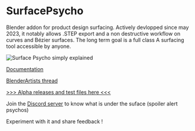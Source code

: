 # SurfacePsycho
Blender addon for product design surfacing. 
Actively devlopped since may 2023, it notably allows .STEP export and a non destructive workflow on curves and Bézier surfaces. 
The long term goal is a full class A surfacing tool accessible by anyone.

![Surface Psycho simply explained](https://github.com/RomainGuimbal/SurfacePsycho/assets/39882829/1c2f17b8-cf11-4e87-af30-346958bcf929)


[Documentation](https://github.com/RomainGuimbal/SurfacePsycho/wiki#surfacepsycho-blender-addon-documentation) 

[BlenderArtists thread](https://blenderartists.org/t/surfacepsycho-addon-project/1487629)

[>>> Alpha releases and test files here <<<](https://acideromineh.gumroad.com/l/SurfacePsycho)

Join the [Discord server](https://discord.gg/MJdxMBM6pm) to know what is under the suface (spoiler alert psychos)


Experiment with it and share feedback !
